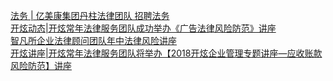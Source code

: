   
[法务 | 亿美康集团丹柱法律团队  招聘法务](http://www.dianyue.me/archives/408/u9kjq4hwr5kc2mzy/)  
[开炫动态|开炫常年法律服务团队成功举办《广告法律风险防范》讲座](http://www.dianyue.me/archives/910/1y5v70dizlqzi1gt/)  
[智凡所企业法律顾问团队年中法律风险讲座](http://www.dianyue.me/archives/041/n7jkpgxtpihtbfyk/)  
[开炫讲座|开炫常年法律服务团队将举办【2018开炫企业管理专题讲座—应收账款风险防范】讲座](http://www.dianyue.me/archives/893/0pddm8ilty0tqxdf/)